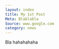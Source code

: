 ```yaml
---
layout: index
title: My 1st Post
Meta: Blablabla
Source: www.google.com
category: news
---
```


Bla hahahahaha
